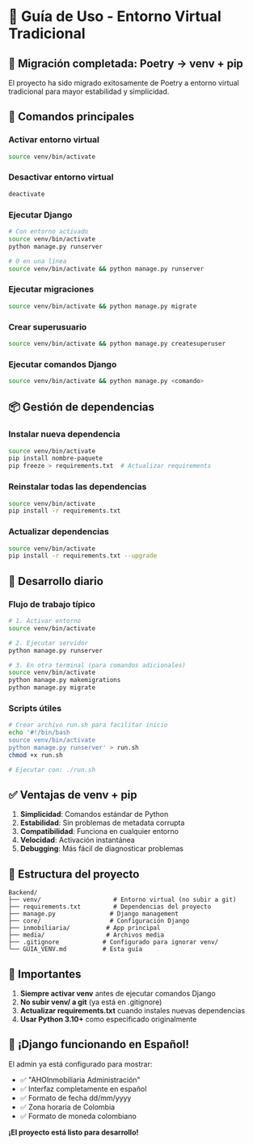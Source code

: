 # 🐍 Guía de Uso - Entorno Virtual Tradicional

## 🎯 Migración completada: Poetry → venv + pip

El proyecto ha sido migrado exitosamente de Poetry a entorno virtual tradicional para mayor estabilidad y simplicidad.

## 🚀 Comandos principales

### **Activar entorno virtual**
```bash
source venv/bin/activate
```

### **Desactivar entorno virtual**
```bash
deactivate
```

### **Ejecutar Django**
```bash
# Con entorno activado
source venv/bin/activate
python manage.py runserver

# O en una línea
source venv/bin/activate && python manage.py runserver
```

### **Ejecutar migraciones**
```bash
source venv/bin/activate && python manage.py migrate
```

### **Crear superusuario**
```bash
source venv/bin/activate && python manage.py createsuperuser
```

### **Ejecutar comandos Django**
```bash
source venv/bin/activate && python manage.py <comando>
```

## 📦 Gestión de dependencias

### **Instalar nueva dependencia**
```bash
source venv/bin/activate
pip install nombre-paquete
pip freeze > requirements.txt  # Actualizar requirements
```

### **Reinstalar todas las dependencias**
```bash
source venv/bin/activate
pip install -r requirements.txt
```

### **Actualizar dependencias**
```bash
source venv/bin/activate
pip install -r requirements.txt --upgrade
```

## 🔧 Desarrollo diario

### **Flujo de trabajo típico**
```bash
# 1. Activar entorno
source venv/bin/activate

# 2. Ejecutar servidor
python manage.py runserver

# 3. En otra terminal (para comandos adicionales)
source venv/bin/activate
python manage.py makemigrations
python manage.py migrate
```

### **Scripts útiles**
```bash
# Crear archivo run.sh para facilitar inicio
echo '#!/bin/bash
source venv/bin/activate
python manage.py runserver' > run.sh
chmod +x run.sh

# Ejecutar con: ./run.sh
```

## ✅ Ventajas de venv + pip

1. **Simplicidad**: Comandos estándar de Python
2. **Estabilidad**: Sin problemas de metadata corrupta
3. **Compatibilidad**: Funciona en cualquier entorno
4. **Velocidad**: Activación instantánea
5. **Debugging**: Más fácil de diagnosticar problemas

## 📁 Estructura del proyecto

```
Backend/
├── venv/                    # Entorno virtual (no subir a git)
├── requirements.txt         # Dependencias del proyecto
├── manage.py               # Django management
├── core/                   # Configuración Django
├── inmobiliaria/          # App principal
├── media/                 # Archivos media
├── .gitignore            # Configurado para ignorar venv/
└── GUIA_VENV.md          # Esta guía
```

## 🚨 Importantes

1. **Siempre activar venv** antes de ejecutar comandos Django
2. **No subir venv/ a git** (ya está en .gitignore)
3. **Actualizar requirements.txt** cuando instales nuevas dependencias
4. **Usar Python 3.10+** como especificado originalmente

## 🌟 ¡Django funcionando en Español!

El admin ya está configurado para mostrar:
- ✅ "AHOInmobiliaria Administración"
- ✅ Interfaz completamente en español
- ✅ Formato de fecha dd/mm/yyyy
- ✅ Zona horaria de Colombia
- ✅ Formato de moneda colombiano

**¡El proyecto está listo para desarrollo!**